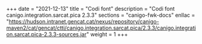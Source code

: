+++
date        = "2021-12-13"
title       = "Codi font"
description = "Codi font canigo.integration.sarcat.pica 2.3.3"
sections    = "canigo-fwk-docs"
enllac		= "https://hudson.intranet.gencat.cat/nexus/repository/canigo-maven2/cat/gencat/ctti/canigo.integration.sarcat.pica/2.3.3/canigo.integration.sarcat.pica-2.3.3-sources.jar"
weight		= 1
+++
